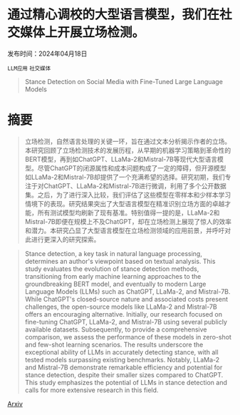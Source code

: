 # 通过精心调校的大型语言模型，我们在社交媒体上开展立场检测。

发布时间：2024年04月18日

`LLM应用` `社交媒体`

> Stance Detection on Social Media with Fine-Tuned Large Language Models

# 摘要

> 立场检测，自然语言处理的关键一环，旨在通过文本分析揭示作者的立场。本研究回顾了立场检测技术的发展历程，从早期的机器学习策略到革命性的BERT模型，再到如ChatGPT、LLaMa-2和Mistral-7B等现代大型语言模型。尽管ChatGPT的闭源属性和成本问题构成了一定的障碍，但开源模型如LLaMa-2和Mistral-7B却提供了一个充满希望的选择。研究初期，我们专注于对ChatGPT、LLaMa-2和Mistral-7B进行微调，利用了多个公开数据集。之后，为了进行深入比较，我们评估了这些模型在零样本和少样本学习情境下的表现。研究结果突出了大型语言模型在精准识别立场方面的卓越才能，所有测试模型均刷新了现有基准。特别值得一提的是，LLaMa-2和Mistral-7B即便在规模上不及ChatGPT，却在立场检测上展现了惊人的效率和潜力。本研究凸显了大型语言模型在立场检测领域的应用前景，并呼吁对此进行更深入的研究探索。

> Stance detection, a key task in natural language processing, determines an author's viewpoint based on textual analysis. This study evaluates the evolution of stance detection methods, transitioning from early machine learning approaches to the groundbreaking BERT model, and eventually to modern Large Language Models (LLMs) such as ChatGPT, LLaMa-2, and Mistral-7B. While ChatGPT's closed-source nature and associated costs present challenges, the open-source models like LLaMa-2 and Mistral-7B offers an encouraging alternative. Initially, our research focused on fine-tuning ChatGPT, LLaMa-2, and Mistral-7B using several publicly available datasets. Subsequently, to provide a comprehensive comparison, we assess the performance of these models in zero-shot and few-shot learning scenarios. The results underscore the exceptional ability of LLMs in accurately detecting stance, with all tested models surpassing existing benchmarks. Notably, LLaMa-2 and Mistral-7B demonstrate remarkable efficiency and potential for stance detection, despite their smaller sizes compared to ChatGPT. This study emphasizes the potential of LLMs in stance detection and calls for more extensive research in this field.

[Arxiv](https://arxiv.org/abs/2404.12171)